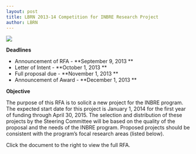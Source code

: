 ```yaml
---
layout: post
title: LBRN 2013-14 Competition for INBRE Research Project
author: LBRN
---
```


<a href="{{ site.baseurl }}files/docs/INBRE_RFA_2013_2014_research_competition version 3.pdf"><img src="{{ site.baseurl }}files/images/news/inbre-research-competition-info.png"></a>

**Deadlines**

- Announcement of RFA - **September 9, 2013 **
- Letter of Intent - **October 1, 2013 **
- Full proposal due - **November 1, 2013 **
- Announcement of Award - **December 1, 2013 **

**Objective**

The purpose of this RFA is to solicit a new project for the INBRE program. The expected start 
date for this project is January 1, 2014 for the first year of funding through April 30, 2015. The selection and distribution of these projects by the Steering Committee will be based on the quality of the proposal and the needs of the INBRE program. Proposed projects should be consistent with the program’s focal research areas (listed below).

Click the document to the right to view the full RFA.